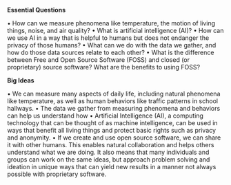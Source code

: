 **Essential Questions**

• How can we measure phenomena like temperature, the motion of living things, noise, and air quality?
• What is artificial intelligence (AI)?
• How can we use AI in a way that is helpful to humans but does not endanger the privacy of those humans?
• What can we do with the data we gather, and how do those data sources relate to each other?
• What is the difference between Free and Open Source Software (FOSS) and closed (or proprietary) source software? What are the benefits to using FOSS?

**Big Ideas**

• We can measure many aspects of daily life, including natural phenomena like temperature, as well as human behaviors like traffic patterns in school hallways.
• The data we gather from measuring phenomena and behaviors can help us understand how 
• Artificial Intelligence (AI), a computing technology that can be thought of as machine intelligence, can be used in ways that benefit all living things and protect basic rights such as privacy and anonymity.
• If we create and use open source software, we can share it with other humans. This enables natural collaboration and helps others understand what we are doing. It also means that many individuals and groups can work on the same ideas, but approach problem solving and ideation in unique ways that can yield new results in a manner not always possible with proprietary software.

